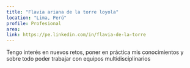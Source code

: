 ```yaml
---
title: "Flavia ariana de la torre loyola"
location: "Lima, Perú"
profile: Profesional
area: 
link: https://pe.linkedin.com/in/flavia-de-la-torre
---
```


Tengo interés en nuevos retos, poner en práctica mis conocimientos y sobre todo poder trabajar con equipos multidisciplinarios